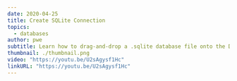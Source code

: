 ```yaml
---
date: 2020-04-25
title: Create SQLite Connection
topics:
  - databases
author: pwe
subtitle: Learn how to drag-and-drop a .sqlite database file onto the Database tool to create a connection.
thumbnail: ./thumbnail.png
video: "https://youtu.be/U2sAgysf1Hc"
linkURL: "https://youtu.be/U2sAgysf1Hc"
---
```

